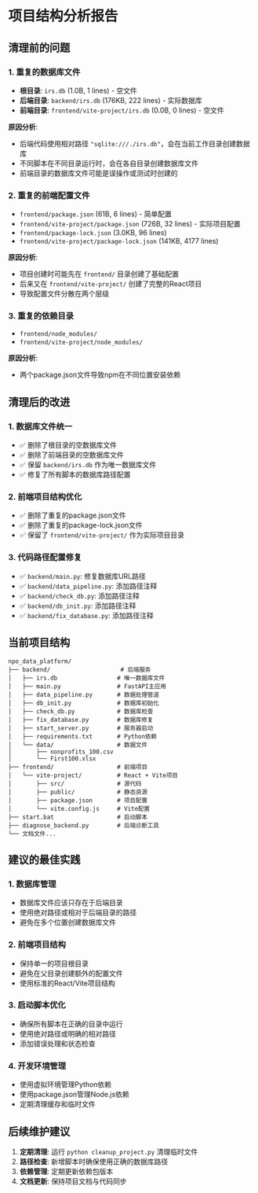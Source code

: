 # 项目结构分析报告

## 清理前的问题

### 1. 重复的数据库文件
- **根目录**: `irs.db` (1.0B, 1 lines) - 空文件
- **后端目录**: `backend/irs.db` (176KB, 222 lines) - 实际数据库
- **前端目录**: `frontend/vite-project/irs.db` (0.0B, 0 lines) - 空文件

**原因分析**:
- 后端代码使用相对路径 `"sqlite:///./irs.db"`，会在当前工作目录创建数据库
- 不同脚本在不同目录运行时，会在各自目录创建数据库文件
- 前端目录的数据库文件可能是误操作或测试时创建的

### 2. 重复的前端配置文件
- `frontend/package.json` (61B, 6 lines) - 简单配置
- `frontend/vite-project/package.json` (726B, 32 lines) - 实际项目配置
- `frontend/package-lock.json` (3.0KB, 96 lines)
- `frontend/vite-project/package-lock.json` (141KB, 4177 lines)

**原因分析**:
- 项目创建时可能先在 `frontend/` 目录创建了基础配置
- 后来又在 `frontend/vite-project/` 创建了完整的React项目
- 导致配置文件分散在两个层级

### 3. 重复的依赖目录
- `frontend/node_modules/`
- `frontend/vite-project/node_modules/`

**原因分析**:
- 两个package.json文件导致npm在不同位置安装依赖

## 清理后的改进

### 1. 数据库文件统一
- ✅ 删除了根目录的空数据库文件
- ✅ 删除了前端目录的空数据库文件
- ✅ 保留 `backend/irs.db` 作为唯一数据库文件
- ✅ 修复了所有脚本的数据库路径配置

### 2. 前端项目结构优化
- ✅ 删除了重复的package.json文件
- ✅ 删除了重复的package-lock.json文件
- ✅ 保留了 `frontend/vite-project/` 作为实际项目目录

### 3. 代码路径配置修复
- ✅ `backend/main.py`: 修复数据库URL路径
- ✅ `backend/data_pipeline.py`: 添加路径注释
- ✅ `backend/check_db.py`: 添加路径注释
- ✅ `backend/db_init.py`: 添加路径注释
- ✅ `backend/fix_database.py`: 添加路径注释

## 当前项目结构

```
npo_data_platform/
├── backend/                    # 后端服务
│   ├── irs.db                 # 唯一数据库文件
│   ├── main.py                # FastAPI主应用
│   ├── data_pipeline.py       # 数据处理管道
│   ├── db_init.py             # 数据库初始化
│   ├── check_db.py            # 数据库检查
│   ├── fix_database.py        # 数据库修复
│   ├── start_server.py        # 服务器启动
│   ├── requirements.txt       # Python依赖
│   └── data/                  # 数据文件
│       ├── nonprofits_100.csv
│       └── First100.xlsx
├── frontend/                  # 前端项目
│   └── vite-project/          # React + Vite项目
│       ├── src/               # 源代码
│       ├── public/            # 静态资源
│       ├── package.json       # 项目配置
│       └── vite.config.js     # Vite配置
├── start.bat                  # 启动脚本
├── diagnose_backend.py        # 后端诊断工具
└── 文档文件...
```

## 建议的最佳实践

### 1. 数据库管理
- 数据库文件应该只存在于后端目录
- 使用绝对路径或相对于后端目录的路径
- 避免在多个位置创建数据库文件

### 2. 前端项目结构
- 保持单一的项目根目录
- 避免在父目录创建额外的配置文件
- 使用标准的React/Vite项目结构

### 3. 启动脚本优化
- 确保所有脚本在正确的目录中运行
- 使用绝对路径或明确的相对路径
- 添加错误处理和状态检查

### 4. 开发环境管理
- 使用虚拟环境管理Python依赖
- 使用package.json管理Node.js依赖
- 定期清理缓存和临时文件

## 后续维护建议

1. **定期清理**: 运行 `python cleanup_project.py` 清理临时文件
2. **路径检查**: 新增脚本时确保使用正确的数据库路径
3. **依赖管理**: 定期更新依赖包版本
4. **文档更新**: 保持项目文档与代码同步 